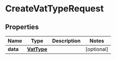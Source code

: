 

# CreateVatTypeRequest


## Properties

| Name | Type | Description | Notes |
|------------ | ------------- | ------------- | -------------|
|**data** | [**VatType**](VatType.md) |  |  [optional] |



